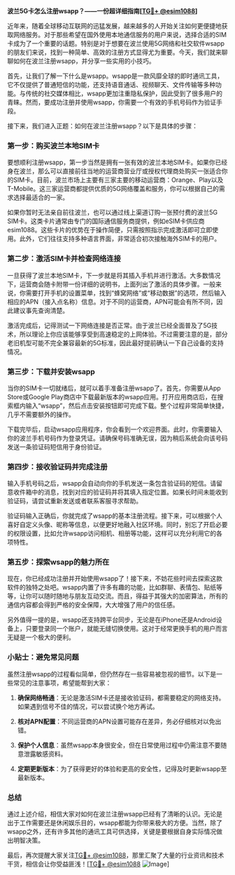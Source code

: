 **波兰5G卡怎么注册wsapp？——一份超详细指南[[TG💪+ @esim1088](https://t.me/s/esim1088)]**

近年来，随着全球移动互联网的迅猛发展，越来越多的人开始关注如何更便捷地获取网络服务。对于那些希望在国外使用本地通信服务的用户来说，选择合适的SIM卡成为了一个重要的话题。特别是对于想要在波兰使用5G网络和社交软件wsapp的朋友们来说，找到一种简单、高效的注册方式显得尤为重要。今天，我们就来聊聊如何在波兰注册wsapp，并分享一些实用的小技巧。

首先，让我们了解一下什么是wsapp。wsapp是一款风靡全球的即时通讯工具，它不仅提供了普通短信的功能，还支持语音通话、视频聊天、文件传输等多种功能。与传统的社交媒体相比，wsapp更加注重隐私保护，因此受到了很多用户的青睐。然而，要成功注册并使用wsapp，你需要一个有效的手机号码作为验证手段。

接下来，我们进入正题：如何在波兰注册wsapp？以下是具体的步骤：

### 第一步：购买波兰本地SIM卡

要想顺利注册wsapp，第一步当然是拥有一张有效的波兰本地SIM卡。如果你已经身在波兰，那么可以直接前往当地的运营商营业厅或授权代理商处购买一张适合你的SIM卡。目前，波兰市场上主要有三家主要的移动运营商：Orange、Play以及T-Mobile。这三家运营商都提供优质的5G网络覆盖和服务，你可以根据自己的需求选择最适合的一家。

如果你暂时无法亲自前往波兰，也可以通过线上渠道订购一张预付费的波兰5G SIM卡。这类卡片通常由专门的国际通信服务商提供，例如eSIM卡供应商esim1088。这些卡片的优势在于操作简便，只需按照指示完成激活即可立即使用。此外，它们往往支持多种语言界面，非常适合初次接触海外SIM卡的用户。

### 第二步：激活SIM卡并检查网络连接

一旦获得了波兰本地SIM卡，下一步就是将其插入手机并进行激活。大多数情况下，运营商会随卡附带一份详细的说明书，上面列出了激活的具体步骤。一般来说，你需要打开手机的设置菜单，找到“蜂窝网络”或“移动数据”的选项，然后输入相应的APN（接入点名称）信息。对于不同的运营商，APN可能会有所不同，因此建议事先查询清楚。

激活完成后，记得测试一下网络连接是否正常。由于波兰已经全面普及了5G技术，所以理论上你应该能够享受到高速稳定的上网体验。不过需要注意的是，部分老旧机型可能不完全兼容最新的5G标准，因此最好提前确认一下自己设备的支持情况。

### 第三步：下载并安装wsapp

当你的SIM卡一切就绪后，就可以着手准备注册wsapp了。首先，你需要从App Store或Google Play商店中下载最新版本的wsapp应用。打开应用商店后，在搜索框内输入“wsapp”，然后点击安装按钮即可完成下载。整个过程非常简单快捷，几乎不需要额外的操作。

下载完毕后，启动wsapp应用程序，你会看到一个欢迎界面。此时，你需要输入你的波兰手机号码作为登录凭证。请确保号码准确无误，因为稍后系统会向该号码发送一条验证码短信用于身份验证。

### 第四步：接收验证码并完成注册

输入手机号码之后，wsapp会自动向你的手机发送一条包含验证码的短信。请留意收件箱中的消息，找到对应的验证码并将其填入指定位置。如果长时间未能收到验证码，请尝试重新发送或者联系客服寻求帮助。

验证码输入正确后，你就完成了wsapp的基本注册流程。接下来，可以根据个人喜好自定义头像、昵称等信息，以便更好地融入社区环境。同时，别忘了开启必要的权限设置，比如允许wsapp访问相机、相册等功能，这样可以充分利用它的各项特性。

### 第五步：探索wsapp的魅力所在

现在，你已经成功注册并开始使用wsapp了！接下来，不妨花些时间去探索这款软件的独特之处吧。wsapp内置了许多有趣的功能，比如群聊、表情包、贴纸等等，让你可以随时随地与朋友互动交流。而且，得益于其强大的加密算法，所有的通信内容都会得到严格的安全保障，大大增强了用户的信任感。

另外值得一提的是，wsapp还支持跨平台同步，无论是在iPhone还是Android设备上，只要登录同一个账户，就能无缝切换使用。这对于经常更换手机的用户而言无疑是一个极大的便利。

### 小贴士：避免常见问题

虽然注册wsapp的过程看似简单，但仍然存在一些容易被忽视的细节。以下是一些常见的注意事项，希望能帮到大家：

1. **确保网络畅通**：无论是激活SIM卡还是接收验证码，都需要稳定的网络支持。如果遇到信号不佳的情况，可以尝试换个地方再试。
   
2. **核对APN配置**：不同运营商的APN设置可能存在差异，务必仔细核对以免出错。

3. **保护个人信息**：虽然wsapp本身很安全，但在日常使用过程中仍需注意不要随意泄露敏感资料。

4. **定期更新版本**：为了获得更好的体验和更高的安全性，记得及时更新wsapp至最新版本。

### 总结

通过上述介绍，相信大家对如何在波兰注册wsapp已经有了清晰的认识。无论是出于工作需要还是休闲娱乐目的，wsapp都能为你带来极大的方便。当然，除了wsapp之外，还有许多其他的通讯工具可供选择，关键是要根据自身实际情况做出明智决策。

最后，再次提醒大家关注[TG💪+ @esim1088](https://t.me/s/esim1088)，那里汇聚了大量的行业资讯和技术干货，相信会让你受益匪浅！[[TG💪+ @esim1088](https://t.me/s/esim1088) ![Image](https://i.postimg.cc/4NQfJmqS/Snipaste-2025-05-13-00-14-12.png)]